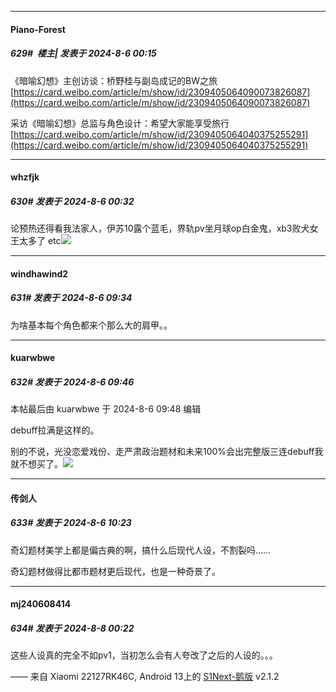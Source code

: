 ﻿
*****

####  Piano-Forest  
##### 629#         楼主| 发表于 2024-8-6 00:15

《暗喻幻想》主创访谈：桥野桂与副岛成记的BW之旅
[https://card.weibo.com/article/m/show/id/2309405064090073826087](https://card.weibo.com/article/m/show/id/2309405064090073826087)

采访《暗喻幻想》总监与角色设计：希望大家能享受旅行
[https://card.weibo.com/article/m/show/id/2309405064040375255291](https://card.weibo.com/article/m/show/id/2309405064040375255291)


*****

####  whzfjk  
##### 630#       发表于 2024-8-6 00:32

论预热还得看我法家人，伊苏10露个蓝毛，界轨pv坐月球op白金鬼，xb3败犬女王太多了 etc<img src="https://static.saraba1st.com/image/smiley/face2017/056.gif" referrerpolicy="no-referrer">


*****

####  windhawind2  
##### 631#       发表于 2024-8-6 09:34

为啥基本每个角色都来个那么大的肩甲。。


*****

####  kuarwbwe  
##### 632#       发表于 2024-8-6 09:46

 本帖最后由 kuarwbwe 于 2024-8-6 09:48 编辑 

debuff拉满是这样的。

别的不说，光没恋爱戏份、走严肃政治题材和未来100%会出完整版三连debuff我就不想买了。<img src="https://static.saraba1st.com/image/smiley/face2017/018.png" referrerpolicy="no-referrer">


*****

####  传剑人  
##### 633#       发表于 2024-8-6 10:23

奇幻题材美学上都是偏古典的啊，搞什么后现代人设，不割裂吗……

奇幻题材做得比都市题材更后现代，也是一种奇景了。


*****

####  mj240608414  
##### 634#       发表于 2024-8-8 00:22

这些人设真的完全不如pv1，当初怎么会有人夸改了之后的人设的。。。

—— 来自 Xiaomi 22127RK46C, Android 13上的 [S1Next-鹅版](https://github.com/ykrank/S1-Next/releases) v2.1.2

